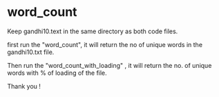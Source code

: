 # word_count

Keep gandhi10.text in the same directory as both code files.

first run the "word_count", it will return the no of unique words in the gandhi10.txt file.

Then run the "word_count_with_loading" , it will return the no. of unique words with % of loading of the file.

Thank you !
